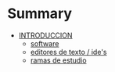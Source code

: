 # Summary

* [INTRODUCCION](README.md)
  * [software](software.md)
  * [editores de texto / ide's](editores-de-texto-ides.md)
  * [ramas de estudio](ramas-de-estudio.md)
